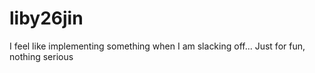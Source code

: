 liby26jin
=========

I feel like implementing something when I am slacking off...
Just for fun, nothing serious
